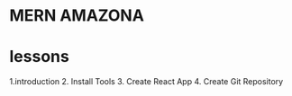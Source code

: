 # MERN AMAZONA

# lessons
1.introduction
2. Install Tools
3. Create React App
4. Create Git Repository
